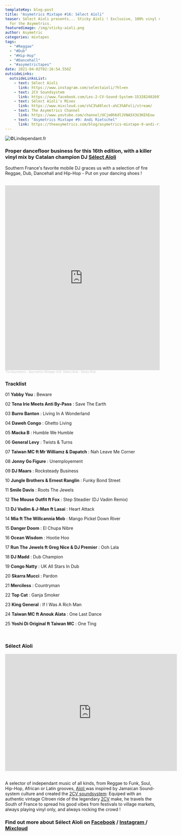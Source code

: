 ```yaml
---
templateKey: blog-post
title: "Asymetrics Mixtape #16: Sélect Aïoli"
teaser: Sélect Aïoli presents... Sticky Aïoli ! Exclusive, 100% vinyl mixtape
  for the Asymetrics.
featuredimage: /img/sticky-aioli.png
author: Asymetric
categories: mixtapes
tags:
  - "#Reggae"
  - "#Dub"
  - "#Hip-Hop"
  - "#Dancehall"
  - "#asymetrictapes"
date: 2021-04-02T02:16:54.556Z
outsideLinks:
  outsideLinksList:
    - text: Sélect Aïoli
      link: https://www.instagram.com/selectaioli/?hl=en
    - text: 2CV Soundsystem
      link: https://www.facebook.com/Les-2-CV-Sound-System-1532824026972406/
    - text: Sélect Aïoli's Mixes
      link: https://www.mixcloud.com/s%C3%A9lect-a%C3%AFoli/stream/
    - text: The Asymetrics Channel
      link: https://www.youtube.com/channel/UCjm0hKdlJVNA5X3U3KEhEow
    - text: "Asymetrics Mixtape #9: Andi Rietschel"
      link: https://theasymetrics.com/blog/asymetrics-mixtape-9-andi-rietschel/
---
```

![](/img/aioli-credit-lindependant.fr.jpg "©Lindependant.fr")

### Proper dancefloor business for this 16th edition, with a killer vinyl mix by Catalan champion DJ [Sélect Aïoli](https://www.facebook.com/selectaioli)

Southern France's favorite mobile DJ graces us with a selection of fire Reggae, Dub, Dancehall and Hip-Hop - Put on your dancing shoes !

<br>

<iframe width="100%" height="600" scrolling="no" frameborder="no" allow="autoplay" src="https://w.soundcloud.com/player/?url=https%3A//api.soundcloud.com/tracks/1018525105&color=%23ff5500&auto_play=false&hide_related=false&show_comments=true&show_user=true&show_reposts=false&show_teaser=true&visual=true"></iframe><div style="font-size: 10px; color: #cccccc;line-break: anywhere;word-break: normal;overflow: hidden;white-space: nowrap;text-overflow: ellipsis; font-family: Interstate,Lucida Grande,Lucida Sans Unicode,Lucida Sans,Garuda,Verdana,Tahoma,sans-serif;font-weight: 100;"><a href="https://soundcloud.com/the-asymetrics" title="The Asymetrics" target="_blank" style="color: #cccccc; text-decoration: none;">The Asymetrics</a> · <a href="https://soundcloud.com/the-asymetrics/asymetrics-mixtape-16-select-aioli" title="Asymetrics Mixtape #16: Sélect Aïoli - Sticky Aïoli" target="_blank" style="color: #cccccc; text-decoration: none;">Asymetrics Mixtape #16: Sélect Aïoli - Sticky Aïoli</a></div>



### Tracklist

01 **Yabby You** : Beware

02 **Tena Irie Meets Anti By-Pass** : Save The Earth

03 **Burro Banton** : Living In A Wonderland

04 **Daweh Congo** : Ghetto Living

05 **Macka B** : Humble We Humble

06 **General Levy** : Twists & Turns

07 **Taiwan MC ft Mr Williamz & Dapatch** : Nah Leave Me Corner

08 **Jonny Go Figure** : Unemployement

09 **DJ Maars** : Rocksteady Business

10 **Jungle Brothers & Ernest Ranglin** : Funky Bond Street

11 **Smile Davis** : Roots The Jewels

12 **The Mouse Outfit ft Fox** : Step Steadier (DJ Vadim Remix)

13 **DJ Vadim & J-Man ft Lasai** : Heart Attack

14 **Mia ft The Willcannia Mob** : Mango Pickel Down River

15 **Danger Doom** : El Chupa Nibre

16 **Ocean Wisdom** : Hootie Hoo

17 **Run The Jewels ft Greg Nice & DJ Premier** : Ooh Lala

18 **DJ Madd** : Dub Champion

19 **Congo Natty** : UK All Stars In Dub

20 **Skarra Mucci** : Pardon

21 **Merciless** : Countryman

22 **Top Cat** : Ganja Smoker

23 **King General** : If I Was A Rich Man

24 **Taiwan MC ft Anouk Aïata** : One Last Dance

25 **Yoshi Di Original ft Taiwan MC** : One Ting

<br>

### Sélect Aïoli

<iframe width="560" height="380" src="https://www.youtube-nocookie.com/embed/vimPwcL9_5k" title="YouTube video player" frameborder="0" allow="accelerometer; autoplay; clipboard-write; encrypted-media; gyroscope; picture-in-picture" allowfullscreen></iframe>

<br>

<br>

A selector of independant music of all kinds, from Reggae to Funk, Soul, Hip-Hop, African or Latin grooves, [Aïoli ](https://www.youtube.com/watch?v=LTWF09Slv6Y)was inspired by Jamaican Sound-system culture and created the [2CV soundsystem](https://www.facebook.com/Les-2-CV-Sound-System-1532824026972406/): Equiped with an authentic vintage Citroen ride of the legendary [2CV](https://en.wikipedia.org/wiki/Citro%C3%ABn_2CV) make, he travels the South of France to spread his good vibes from festivals to village markets, always playing vinyl only, and always rocking the crowd !

### Find out more about Sélect Aïoli on [Facebook](https://www.facebook.com/selectaioli) / [Instagram ](https://www.instagram.com/selectaioli/?hl=en)/ [Mixcloud](https://www.mixcloud.com/s%C3%A9lect-a%C3%AFoli/stream/)